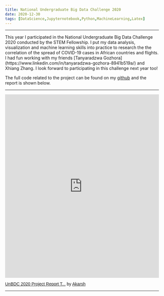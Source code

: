 ```yaml
---
title: National Undergraduate Big Data Challenge 2020
date: 2020-12-30 
tags: [DataScience,Jupyternotebook,Python,MachineLearning,Latex]
---
```


<hr>
This year I participated in the National Undergraduate Big Data Challenge 2020 conducted by the STEM Fellowship.
I put my data analysis, visualization and machine learning skills into practice to research the the correlation of the spread of COVID-19 cases in African countries and flights.
I had fun working with my friends [Tanyaradzwa Gozhora](https://www.linkedin.com/in/tanyaradzwa-gozhora-8941b519a/) and Xhiang Zhang. I look forward to participating in this challenge next year too!

The full code related to the project can be found on my [github](https://github.com/Akarsh654/UnBDC-2020) and the report is shown below.
<hr>
<iframe class="scribd_iframe_embed" title="UnBDC 2020 Project Report Template" src="https://www.scribd.com/embeds/468647578/content?start_page=1&view_mode=scroll&access_key=key-6wx5vGXqzgCWfcYkUW8D" data-auto-height="true" data-aspect-ratio="0.7080062794348508" scrolling="no" width="100%" height="600" frameborder="0"></iframe><p  style="   margin: 12px auto 6px auto;   font-family: Helvetica,Arial,Sans-serif;   font-style: normal;   font-variant: normal;   font-weight: normal;   font-size: 14px;   line-height: normal;   font-size-adjust: none;   font-stretch: normal;   -x-system-font: none;   display: block;"   ><a title="View UnBDC 2020 Project Report Template on Scribd" href="https://www.scribd.com/document/468647578/UnBDC-2020-Project-Report-Template#from_embed"  style="text-decoration: underline;">UnBDC 2020 Project Report T...</a> by <a title="View Akarsh's profile on Scribd" href="https://www.scribd.com/user/466352449/Akarsh#from_embed"  style="text-decoration: underline;">Akarsh</a></p>

---

